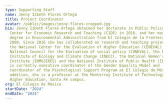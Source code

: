```yaml
---
type: Supporting Staff
name: Jenny Izbeth Flores Ortega
title: Project Coordinator
avatar: /public/images/jenny-flores-cropped.jpg
bio: Jenny Izbeth Flores Ortega obtained her doctorate in Public Policy from the
  Center for Economic Research and Teaching (CIDE) in 2016, and her master's
  degree in Environmental Administration from El Colegio de la Frontera Norte in
  2008. Since 2016 she has collaborated on research and teaching projects for
  the National Center for the Evaluation of Higher Education (CENEVAL), the
  National Council for the Evaluation of social policy (CONEVAL), the National
  Institute of Ecology and Climate Change (INECC), the National Women's
  Institute (INMUJERES) and the National Institute of Public Health (INSP). She
  is currently executive coordinator of the Gender Equality Model and
  coordinator of the Psychological Support Program at El Colegio de México, in
  addition, she is a professor at the Monterrey Institute of Technology and
  Higher Education, Santa Fe campus.
org: El Colegio de México
startDate: "2024"
endDate: "2024"
---
```

